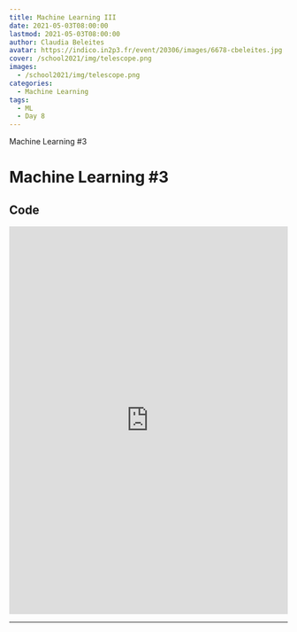 ```yaml
---
title: Machine Learning III
date: 2021-05-03T08:00:00
lastmod: 2021-05-03T08:00:00
author: Claudia Beleites
avatar: https://indico.in2p3.fr/event/20306/images/6678-cbeleites.jpg
cover: /school2021/img/telescope.png
images:
  - /school2021/img/telescope.png
categories:
  - Machine Learning
tags:
  - ML
  - Day 8
---
```


Machine Learning #3

<!--more-->
<!---->

<!-- Dear instructor:
* The dates at the top of this markdown (.md) document will help order the classes in the portal.
Please, if you don't need to, do not change the one that is now.
* Take into account that there is a feature in the dates: if you use a date in the future, the class will be not visible in the portal until the date you have assigned.
* You can create dedicated folders if you need to.
* But if you simply need to add some pictures, you can use the folder ../static/img/ mentioned at the top as /school2021/img/
-->

<!---->

# Machine Learning #3

## Code

<iframe frameborder="0" height="700" width="100%" scrolling="yes" src="https://nbviewer.jupyter.org/github/escape2020/school2021/tree/main/machine-learning-2/"></iframe>

---
